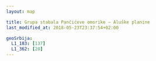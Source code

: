 ```yaml
---
layout: map

title: Grupa stabala Pančićeve omorike – Aluške planine
last_modified_at: 2018-05-23T23:37:54+02:00

geoSrbija:
  L1_183: [137]
  L1_362: [20]
---
```

